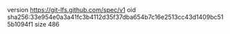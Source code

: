 version https://git-lfs.github.com/spec/v1
oid sha256:33e954e0a3a41fc3b4112d35f37dba654b7c16e2513cc43d1409bc515b1094f1
size 486
